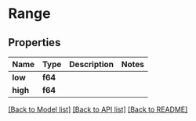 # Range

## Properties

Name | Type | Description | Notes
------------ | ------------- | ------------- | -------------
**low** | **f64** |  | 
**high** | **f64** |  | 

[[Back to Model list]](../README.md#documentation-for-models) [[Back to API list]](../README.md#documentation-for-api-endpoints) [[Back to README]](../README.md)


